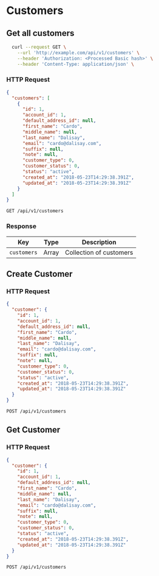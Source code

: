 

# Customers

## Get all customers
```sh
  curl --request GET \
    --url 'http://example.com/api/v1/customers' \
    --header 'Authorization: <Processed Basic hash>' \
    --header 'Content-Type: application/json' \
```

### HTTP Request

```json
{
  "customers": [
    {
      "id": 1,
      "account_id": 1,
      "default_address_id": null,
      "first_name": "Cardo",
      "middle_name": null,
      "last_name": "Dalisay",
      "email": "cardo@dalisay.com",
      "suffix": null,
      "note": null,
      "customer_type": 0,
      "customer_status": 0,
      "status": "active",
      "created_at": "2018-05-23T14:29:38.391Z",
      "updated_at": "2018-05-23T14:29:38.391Z"
    }
  ]
}
```

`GET /api/v1/customers`

### Response

Key | Type    | Description
--------- | ------- | -----------
`customers`       | Array  | Collection of customers




## Create Customer

### HTTP Request

```json
{
  "customer": {
    "id": 1,
    "account_id": 1,
    "default_address_id": null,
    "first_name": "Cardo",
    "middle_name": null,
    "last_name": "Dalisay",
    "email": "cardo@dalisay.com",
    "suffix": null,
    "note": null,
    "customer_type": 0,
    "customer_status": 0,
    "status": "active",
    "created_at": "2018-05-23T14:29:38.391Z",
    "updated_at": "2018-05-23T14:29:38.391Z"
  }
}
```

`POST /api/v1/customers`


## Get Customer

### HTTP Request

```json
{
  "customer": {
    "id": 1,
    "account_id": 1,
    "default_address_id": null,
    "first_name": "Cardo",
    "middle_name": null,
    "last_name": "Dalisay",
    "email": "cardo@dalisay.com",
    "suffix": null,
    "note": null,
    "customer_type": 0,
    "customer_status": 0,
    "status": "active",
    "created_at": "2018-05-23T14:29:38.391Z",
    "updated_at": "2018-05-23T14:29:38.391Z"
  }
}
```

`POST /api/v1/customers`
